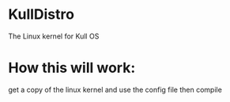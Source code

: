 # KullDistro
The Linux kernel for Kull OS
# How this will work:
get a copy of the linux kernel and use the config file then compile
